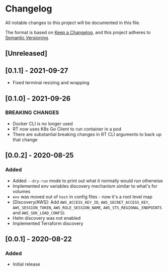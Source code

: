 # Changelog

All notable changes to this project will be documented in this file.

The format is based on [Keep a Changelog](https://keepachangelog.com/en/1.0.0/),
and this project adheres to [Semantic Versioning](https://semver.org/spec/v2.0.0.html).

## [Unreleased]

## [0.1.1] - 2021-09-27

- Fixed terminal resizing and wrapping

## [0.1.0] - 2021-09-26

### BREAKING CHANGES

- Docker CLI is no longer used
- RT now uses K8s Go Client to run container in a pod
- There are substantial breaking changes in RT CLI arguments to back up that change

## [0.0.2] - 2020-08-25

### Added

- Added `--dry-run` mode to print out what it normally would run otherwise
- Implemented env variables discovery mechanism similar to what's for volumes
- `env` was moved out of `host` in config files - now it's a root level map
- [Discovery/AWS]: Add `AWS_ACCESS_KEY_ID`, `AWS_SECRET_ACCESS_KEY`, `AWS_SESSION_TOKEN`, `AWS_ROLE_SESSION_NAME`, `AWS_STS_REGIONAL_ENDPOINTS` and `AWS_SDK_LOAD_CONFIG`
- Helm discovery was not enabled
- Implemented Terraform discovery

## [0.0.1] - 2020-08-22

### Added

- Initial release

